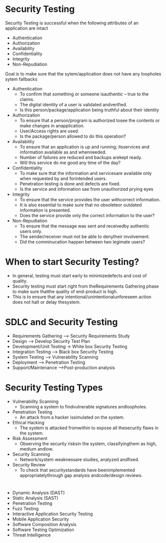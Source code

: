 # Security Testing




Security Testing is successful when the following attributes of an application are intact
* Authentication
* Authorization
* Availability
* Confidentiality
* Integrity
* Non-Repudiation

Goal is to make sure that the sytem/application does not have any loopholes sytem fallbacks

* Authentication
  * To confirm that something or someone isauthentic – true to the claims.
  * The digital identity of a user is validated andverified.
  * Is this person/package/application being truthful about their identity
* Authorization
  * To ensure that a person/program is authorized tosee the contents or make changes in anapplication.
  * User/Access rights are used.
  * Is the package/person allowed to do this operation?
* Availability
  * To ensure that an application is up and running; itsservices and information available as and whenneeded.
  * Number of failures are reduced and backups arekept ready.
  * Will this service do me good any time of the day?
* Confidentiality
  * To make sure that the information and servicesare available only when requested by and forintended users.
  * Penetration testing is done and defects are fixed.
  * Is the service and information sae from unauthorized prying eyes
* Integrity
  * To ensure that the service provides the user withcorrect information.
  * It is also essential to make sure that no obsoleteor outdated information is presented.
  * Does the service provide only the correct information to the user?
* Non-Repudiation
  * To ensure that the message was sent and receivedby authentic users only.
  * The sender/receiver must not be able to denytheir involvement.
  * Did the comminucation happen between two legimate users?



# When to start Security Testing?
* In general, testing must start early to minimizedefects and cost of quality.
* Security testing must start right from theRequirements Gathering phase to make sure thatthe quality of end-product is high.
* This is to ensure that any intentional/unintentionalunforeseen action does not halt or delay thesystem.

# SDLC and Security Testing
* Requirements Gathering --> Security Requirements Study
* Design -->  Develop Security Test Plan
* Development/Unit Testing -> White box Security Testing
* Integration Testing --> Black box Security Testing
* System Testing --> Vulnerability Scanning
* Deployment --> Penetration Testing
* Support/Maintenance -->Post-production analysis

# Security Testing Types
* Vulnerability Scanning
  * Scanning a system to findvulnerable signatures andloopholes.
* Penetration Testing
  * An attack from a hacker issimulated on the system.
* Ethical Hacking
  * The system is attacked fromwithin to expose all thesecurity flaws in the system.
* Risk Assessment
  * Observing the security risksin the system, classifyingthem as high, medium andlow.
* Security Scanning
  * Network/system weaknessare studies, analyzed andfixed.
* Security Review
  * To check that securitystandards have beenimplemented appropriatelythrough gap analysis andcode/design reviews.




#


* Dynamic Analysis (DAST)
* Static Analysis (SAST)
* Penetration Testing
* Fuzz Testing
* Interactive Application Security Testing
* Mobile Application Security
* Software Composition Analysis
* Software Testing Optimization
* Threat Intelligence
